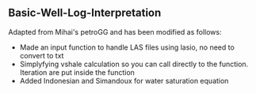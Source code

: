 ## Basic-Well-Log-Interpretation

Adapted from Mihai's petroGG and has been modified as follows:
- Made an input function to handle LAS files using lasio, no need to convert to txt
- Simplyfying vshale calculation so you can call directly to the function. Iteration are put inside the function
- Added Indonesian and Simandoux for water saturation equation
